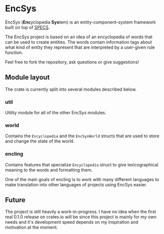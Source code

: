 # EncSys

EncSys (**Enc**yclopedia **Sys**tem) is an entity-component-system framework built on top of [SPECS][specs].

The EncSys project is based on an idea of an encyclopedia of words that can be used to create entities.
The words contain information tags about what kind of entity they represent that are interpreted by a user-given rule function.

Feel free to fork the repository, ask questions or give suggestions!

## Module layout

The crate is currently split into several modules described below.

### util

Utility module for all of the other EncSys modules.

### world

Contains the `Encyclopedia` and the `EncSysWorld` structs that are used to store and change the state of the world.

### encling

Contains features that specialize `Encyclopedia` struct to give lexicographical meaning to the words and formatting them.

One of the main goals of encling is to work with many different languages to make translation into other languages of projects using EncSys easier.

## Future

The project is still heavily a work-in-progress.
I have no idea when the first real 0.1.0 release on crates.io will be since this project is mainly for my own needs and it's development speed depends on my inspiration and motivation at the moment.

[specs]: https://github.com/slide-rs/specs
